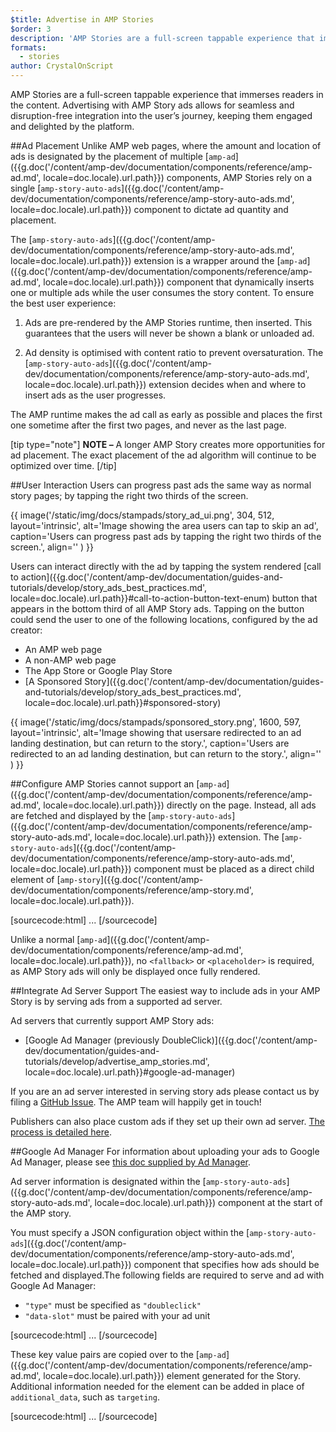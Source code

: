```yaml
---
$title: Advertise in AMP Stories
$order: 3
description: 'AMP Stories are a full-screen tappable experience that immerses readers in the content. Advertising with AMP Story ads allows for seamless and disruption-free ...'
formats:
  - stories
author: CrystalOnScript
---
```


AMP Stories are a full-screen tappable experience that immerses readers in the content. Advertising with AMP Story ads allows for seamless and disruption-free integration into the user’s journey, keeping them engaged and delighted by the platform.

##Ad Placement
Unlike AMP web pages, where the amount and location of ads is designated by the placement of multiple [`amp-ad`]({{g.doc('/content/amp-dev/documentation/components/reference/amp-ad.md', locale=doc.locale).url.path}}) components, AMP Stories rely on a single  [`amp-story-auto-ads`]({{g.doc('/content/amp-dev/documentation/components/reference/amp-story-auto-ads.md', locale=doc.locale).url.path}}) component to dictate ad quantity and placement.

The [`amp-story-auto-ads`]({{g.doc('/content/amp-dev/documentation/components/reference/amp-story-auto-ads.md', locale=doc.locale).url.path}}) extension is a wrapper around the [`amp-ad`]({{g.doc('/content/amp-dev/documentation/components/reference/amp-ad.md', locale=doc.locale).url.path}}) component that dynamically inserts one or multiple ads while the user consumes the story content. To ensure the best user experience:

1. Ads are pre-rendered by the AMP Stories runtime, then inserted. This guarantees that the users will never be shown a blank or unloaded ad.

2. Ad density is optimised with content ratio to prevent oversaturation. The [`amp-story-auto-ads`]({{g.doc('/content/amp-dev/documentation/components/reference/amp-story-auto-ads.md', locale=doc.locale).url.path}}) extension decides when and where to insert ads as the user progresses.

The AMP runtime makes the ad call as early as possible and places the first one sometime after the first two pages, and never as the last page.

<amp-anim width=360 height=640 src="/static/img/docs/stampads/stamp_gif_ad.gif">
  <amp-img placeholder width=360 height=640 src="/static/img/docs/stampads/stamp_gif_still.png">
  </amp-img>
</amp-anim>

[tip type="note"]
**NOTE –** A longer AMP Story creates more opportunities for ad placement. The exact placement of the ad algorithm will continue to be optimized over time.
[/tip]

##User Interaction
Users can progress past ads the same way as normal story pages; by tapping the right two thirds of the screen.

{{ image('/static/img/docs/stampads/story_ad_ui.png', 304, 512, layout='intrinsic', alt='Image showing the area users can tap to skip an ad', caption='Users can progress past ads by tapping the right two thirds of the screen.', align='' ) }}

Users can interact directly with the ad by tapping the system rendered [call to action]({{g.doc('/content/amp-dev/documentation/guides-and-tutorials/develop/story_ads_best_practices.md', locale=doc.locale).url.path}}#call-to-action-button-text-enum) button that appears in the bottom third of all AMP Story ads. Tapping on the button could send the user to one of the following locations, configured by the ad creator:

* An AMP web page
* A non-AMP web page
* The App Store or Google Play Store
* [A Sponsored Story]({{g.doc('/content/amp-dev/documentation/guides-and-tutorials/develop/story_ads_best_practices.md', locale=doc.locale).url.path}}#sponsored-story)

{{ image('/static/img/docs/stampads/sponsored_story.png', 1600, 597, layout='intrinsic', alt='Image showing that usersare redirected to an ad landing destination, but can return to the story.', caption='Users are redirected to an ad landing destination, but can return to the story.', align='' ) }}

##Configure
AMP Stories cannot support an [`amp-ad`]({{g.doc('/content/amp-dev/documentation/components/reference/amp-ad.md', locale=doc.locale).url.path}}) directly on the page. Instead, all ads are fetched and displayed by the [`amp-story-auto-ads`]({{g.doc('/content/amp-dev/documentation/components/reference/amp-story-auto-ads.md', locale=doc.locale).url.path}}) extension. The [`amp-story-auto-ads`]({{g.doc('/content/amp-dev/documentation/components/reference/amp-story-auto-ads.md', locale=doc.locale).url.path}}) component must be placed as a direct child element of [`amp-story`]({{g.doc('/content/amp-dev/documentation/components/reference/amp-story.md', locale=doc.locale).url.path}}).

[sourcecode:html]
<amp-story>
  <amp-story-auto-ads>
    <script type="application/json">
      {
        "ad-attributes": {
          // ad server configuration
        }
      }
    </script>
  </amp-story-auto-ads>
  <amp-story-page>
  ...
</amp-story>
[/sourcecode]

Unlike a normal [`amp-ad`]({{g.doc('/content/amp-dev/documentation/components/reference/amp-ad.md', locale=doc.locale).url.path}}), no `<fallback>` or `<placeholder>` is required, as AMP Story ads will only be displayed once fully rendered.

##Integrate Ad Server Support
The easiest way to include ads in your AMP Story is by serving ads from a supported ad server.

Ad servers that currently support AMP Story ads:

* [Google Ad Manager (previously  DoubleClick)]({{g.doc('/content/amp-dev/documentation/guides-and-tutorials/develop/advertise_amp_stories.md', locale=doc.locale).url.path}}#google-ad-manager)

If you are an ad server interested in serving story ads please contact us by filing a [GitHub Issue](https://github.com/ampproject/amphtml/issues/new). The AMP team will happily get in touch!

Publishers can also place custom ads if they set up their own ad server. [The process is detailed here](https://github.com/ampproject/amphtml/blob/master/extensions/amp-story/amp-story-ads.md#publisher-placed-ads).

##Google Ad Manager
For information about uploading your ads to Google Ad Manager, please see [this doc supplied by Ad Manager](https://support.google.com/admanager/answer/9038178).

Ad server information is designated within the [`amp-story-auto-ads`]({{g.doc('/content/amp-dev/documentation/components/reference/amp-story-auto-ads.md', locale=doc.locale).url.path}}) component at the start of the AMP story.

You must specify a JSON configuration object within the [`amp-story-auto-ads`]({{g.doc('/content/amp-dev/documentation/components/reference/amp-story-auto-ads.md', locale=doc.locale).url.path}}) component that specifies how ads should be fetched and displayed.The following fields are required to serve and ad with Google Ad Manager:

* `"type"`  must be specified as `"doubleclick"`
* `"data-slot"` must be paired with your ad unit

[sourcecode:html]
<amp-story>
  <amp-story-auto-ads>
    <script type="application/json">
      {
        "ad-attributes": {
          "type": "doubleclick",
          "data-slot": "/30497360/a4a/amp_story_dfp_example"
        }
      }
    </script>
  </amp-story-auto-ads>
  <amp-story-page>
  ...
</amp-story>
[/sourcecode]

These key value pairs are copied over to the [`amp-ad`]({{g.doc('/content/amp-dev/documentation/components/reference/amp-ad.md', locale=doc.locale).url.path}}) element generated for the Story. Additional information needed for the element can be added in place of `additional_data`, such as `targeting`.

[sourcecode:html]
<amp-story>
  <amp-story-auto-ads>
    <script type="application/json">
     {
       "ad-attributes": {
         "type": "doubleclick",
         "data-slot": "/30497360/a4a/amp_story_dfp_example",
         "additional_data": "additional_data_information"
       }
     }
    </script>
  </amp-story-auto-ads>
  <amp-story-page>
  ...
</amp-story>
[/sourcecode]
